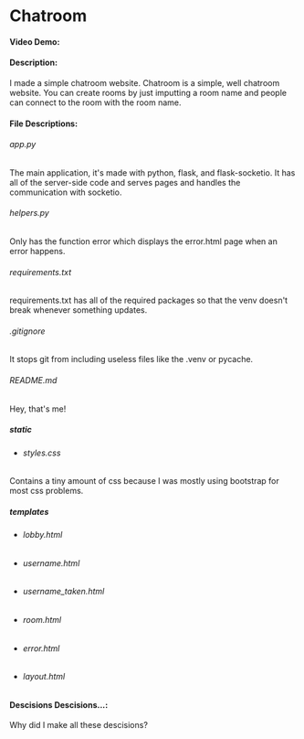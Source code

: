 # Chatroom
#### Video Demo:  <URL HERE>
#### Description:
  
  I made a simple chatroom website. 
  Chatroom is a simple, well chatroom website.
  You can create rooms by just imputting a room name and people can connect to the room with the room name.

#### File Descriptions:
  ###### app.py
  The main application, it's made with python, flask, and flask-socketio.
  It has all of the server-side code and serves pages and handles the communication with socketio.
  
  ###### helpers.py
  Only has the function error which displays the error.html page when an error happens.
  
  ###### requirements.txt
  requirements.txt has all of the required packages so that the venv doesn't break whenever something updates.
  
  ###### .gitignore
  It stops git from including useless files like the .venv or pycache.
  
  ###### README.md
  Hey, that's me!
  
  
  ##### static
  - ###### styles.css
  Contains a tiny amount of css because I was mostly using bootstrap for most css problems.
  
  
  ##### templates
  - ###### lobby.html
  
  
  - ###### username.html
  - ###### username_taken.html
  - ###### room.html
  - ###### error.html
  - ###### layout.html
 
#### Descisions Descisions...:
  Why did I make all these descisions?
